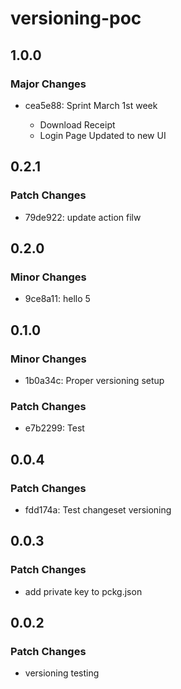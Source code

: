 # versioning-poc

## 1.0.0

### Major Changes

- cea5e88: Sprint March 1st week

  - Download Receipt
  - Login Page Updated to new UI

## 0.2.1

### Patch Changes

- 79de922: update action filw

## 0.2.0

### Minor Changes

- 9ce8a11: hello 5

## 0.1.0

### Minor Changes

- 1b0a34c: Proper versioning setup

### Patch Changes

- e7b2299: Test

## 0.0.4

### Patch Changes

- fdd174a: Test changeset versioning

## 0.0.3

### Patch Changes

- add private key to pckg.json

## 0.0.2

### Patch Changes

- versioning testing
